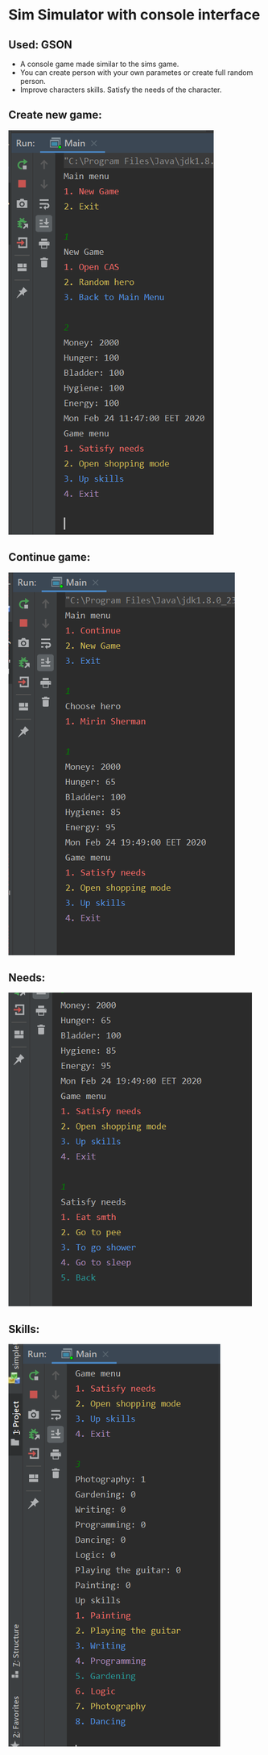 # Sim Simulator with console interface

## Used: GSON

+ A console game made similar to the sims game.
+ You can create person with your own parametes or create full random person. 
+ Improve characters skills. Satisfy the needs of the character.

## Create new game:
![Image alt](https://github.com/emmilaze/Console-SimSimulator/raw/master/images/SimConsole1.png)

## Continue game:
![Image alt](https://github.com/emmilaze/Console-SimSimulator/raw/master/images/Continue.png)

## Needs:
![Image alt](https://github.com/emmilaze/Console-SimSimulator/raw/master/images/needs.png)

## Skills:
![Image alt](https://github.com/emmilaze/Console-SimSimulator/raw/master/images/skills.png)
